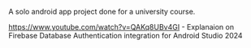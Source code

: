 A solo android app project done for a university course.

https://www.youtube.com/watch?v=QAKq8UBv4GI - Explanaion on Firebase Database Authentication integration for Android Studio 2024
